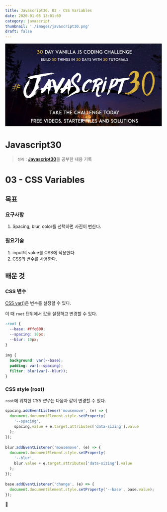 ```yaml
---
title: Javascript30. 03 - CSS Variables
date: 2020-01-05 13:01:69
category: javascript
thumbnail: './images/javascript30.png'
draft: false
---
```


![](./images/javascript30.png)

# Javascript30

> `정리` : [**Javascript30**](https://javascript30.com)을 공부한 내용 기록

# 03 - CSS Variables

## 목표

### 요구사항

1. Spacing, blur, color를 선택하면 사진이 변한다.

### 필요기술

1. input의 value를 CSS에 적용한다.
2. CSS의 변수를 사용한다.

## 배운 것

### CSS 변수

[CSS var()](<https://developer.mozilla.org/ko/docs/Web/CSS/var()>)은 변수를 설정할 수 있다.

이 때 `root` 단위에서 값을 설정하고 변경할 수 있다.

```css
:root {
  --base: #ffc600;
  --spacing: 10px;
  --blur: 10px;
}

img {
  background: var(--base);
  padding: var(--spacing);
  filter: blur(var(--blur));
}
```

### CSS style (root)

`root`에 위치한 *CSS 변수*는 다음과 같이 변경할 수 있다.

```js
spacing.addEventListener('mousemove', (e) => {
  document.documentElement.style.setProperty(
    '--spacing',
    spacing.value + e.target.attributes['data-sizing'].value
  );
});

blur.addEventListener('mousemove', (e) => {
  document.documentElement.style.setProperty(
    '--blur',
    blur.value + e.target.attributes['data-sizing'].value
  );
});

base.addEventListener('change', (e) => {
  document.documentElement.style.setProperty('--base', base.value);
});
```

👋
